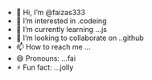 - 👋 Hi, I’m @faizas333
- 👀 I’m interested in .codeing
- 🌱 I’m currently learning ...js
- 💞️ I’m looking to collaborate on ..github
- 📫 How to reach me ...
- 😄 Pronouns: ...fai
- ⚡ Fun fact: ...jolly

<!---
faizas333/faizas333 is a ✨ special ✨ repository because its `README.md` (this file) appears on your GitHub profile.
You can click the Preview link to take a look at your changes.
--->
